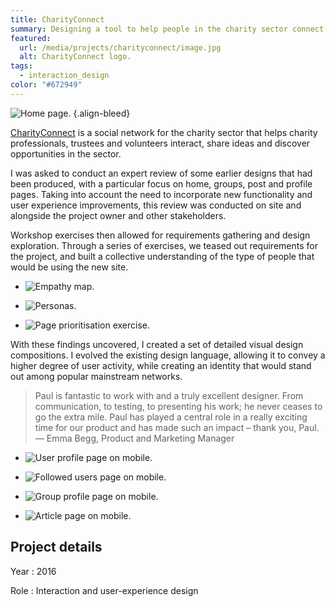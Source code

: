 ```yaml
---
title: CharityConnect
summary: Designing a tool to help people in the charity sector connect with each other to share ideas and resources.
featured:
  url: /media/projects/charityconnect/image.jpg
  alt: CharityConnect logo.
tags:
  - interaction_design
color: "#672949"
---
```


![Home page.](../media/projects/charityconnect/homepage.png#screenshot)
{.align-bleed}

[CharityConnect][1] is a social network for the charity sector that helps charity professionals, trustees and volunteers interact, share ideas and discover opportunities in the sector.

I was asked to conduct an expert review of some earlier designs that had been produced, with a particular focus on home, groups, post and profile pages. Taking into account the need to incorporate new functionality and user experience improvements, this review was conducted on site and alongside the project owner and other stakeholders.

Workshop exercises then allowed for requirements gathering and design exploration. Through a series of exercises, we teased out requirements for the project, and built a collective understanding of the type of people that would be using the new site.

- ![Empathy map.](../media/projects/charityconnect/empathy_map.jpg)

- ![Personas.](../media/projects/charityconnect/personas.jpg)

- ![Page prioritisation exercise.](../media/projects/charityconnect/prioritisation.jpg)

With these findings uncovered, I created a set of detailed visual design compositions. I evolved the existing design language, allowing it to convey a higher degree of user activity, while creating an identity that would stand out among popular mainstream networks.

> Paul is fantastic to work with and a truly excellent designer. From communication, to testing, to presenting his work; he never ceases to go the extra mile. Paul has played a central role in a really exciting time for our product and has made such an impact – thank you, Paul.
> — Emma Begg, Product and Marketing Manager

- ![User profile page on mobile.](../media/projects/charityconnect/profile.png#screenshot)

- ![Followed users page on mobile.](../media/projects/charityconnect/following.png#screenshot)

- ![Group profile page on mobile.](../media/projects/charityconnect/group.png#screenshot)

- ![Article page on mobile.](../media/projects/charityconnect/post.png#screenshot)

## Project details

Year
: 2016

Role
: Interaction and user-experience design

[1]: https://www.charityconnect.co.uk
